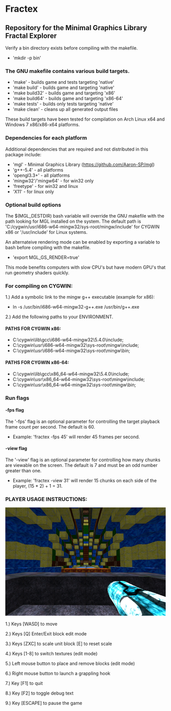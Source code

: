 # Fractex
## Repository for the Minimal Graphics Library Fractal Explorer

Verify a bin directory exists before compiling with the makefile. 
- 'mkdir -p bin'

### The GNU makefile contains various build targets.
- 'make' - builds game and tests targeting 'native'
- 'make build' - builds game and targeting 'native'
- 'make build32' - builds game and targeting 'x86'
- 'make build64' - builds game and targeting 'x86-64'
- 'make tests' - builds only tests targeting 'native'
- 'make clean' - cleans up all generated output files

These build targets have been tested for compilation on Arch Linux x64 and Windows 7 x86/x86-x64 platforms.

### Dependencies for each platform

Additional dependencies that are required and not distributed in this package include:
- 'mgl' - Minimal Graphics Library (https://github.com/Aaron-SP/mgl)
- 'g++-5.4' - all platforms
- 'opengl3.3+' - all platforms
- 'mingw32'/'mingw64' - for win32 only
- 'freetype' - for win32 and linux
- 'X11' - for linux only

### Optional build options

The $(MGL_DESTDIR) bash variable will override the GNU makefile with the path looking for MGL installed on the system.
The default path is 'C:/cygwin/usr/i686-w64-mingw32/sys-root/mingw/include' for CYGWIN x86 or '/usr/include' for Linux systems.

An alternateive rendering mode can be enabled by exporting a variable to bash before compiling with the makefile.
- 'export MGL_GS_RENDER=true'

This mode benefits computers with slow CPU's but have modern GPU's that run geometry shaders quickly.

### For compiling on CYGWIN:

1.) Add a symbolic link to the mingw g++ executable (example for x86):
- ln -s /usr/bin/i686-w64-mingw32-g++.exe /usr/bin/g++.exe
    
2.) Add the following paths to your ENVIRONMENT.

#### PATHS FOR CYGWIN x86:
- C:\cygwin\lib\gcc\i686-w64-mingw32\5.4.0\include;
- C:\cygwin\usr\i686-w64-mingw32\sys-root\mingw\include;
- C:\cygwin\usr\i686-w64-mingw32\sys-root\mingw\bin;

#### PATHS FOR CYGWIN x86-64:
- C:\cygwin\lib\gcc\x86_64-w64-mingw32\5.4.0\include;
- C:\cygwin\usr\x86_64-w64-mingw32\sys-root\mingw\include;
- C:\cygwin\usr\x86_64-w64-mingw32\sys-root\mingw\bin;

### Run flags

#### -fps flag
The '-fps' flag is an optional parameter for controlling the target playback frame count per second. The default is 60.
- Example: 'fractex -fps 45' will render 45 frames per second.

#### -view flag
The '-view' flag is an optional parameter for controlling how many chunks are viewable on the screen. The default is 7 and must be an odd number greater than one.
- Example: 'fractex -view 31' will render 15 chunks on each side of the player, (15 * 2) + 1 = 31.

### PLAYER USAGE INSTRUCTIONS:
![Alt text](pictures/spawn.png)

1.) Keys [WASD] to move

2.) Keys [Q] Enter/Exit block edit mode

3.) Keys [ZXC] to scale unit block [E] to reset scale

4.) Keys [1-8] to switch textures (edit mode)

5.) Left mouse button to place and remove blocks (edit mode)

6.) Right mouse button to launch a grappling hook

7.) Key [F1] to quit

8.) Key [F2] to toggle debug text

9.) Key [ESCAPE] to pause the game


